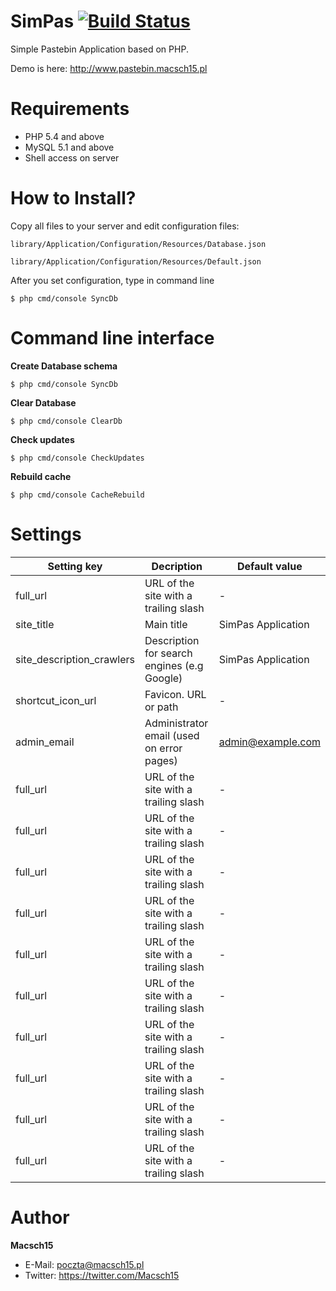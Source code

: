 SimPas [![Build Status](https://travis-ci.org/Macsch15/SimPas.png?branch=master)](https://travis-ci.org/Macsch15/SimPas)
======

Simple Pastebin Application based on PHP.

Demo is here: http://www.pastebin.macsch15.pl

Requirements
======
* PHP 5.4 and above
* MySQL 5.1 and above
* Shell access on server


How to Install?
======
Copy all files to your server and edit configuration files:

```
library/Application/Configuration/Resources/Database.json
```

```
library/Application/Configuration/Resources/Default.json
```

After you set configuration, type in command line


```
$ php cmd/console SyncDb
```

Command line interface
======

**Create Database schema**

```
$ php cmd/console SyncDb
```

**Clear Database**

```
$ php cmd/console ClearDb
```

**Check updates**

```
$ php cmd/console CheckUpdates
```

**Rebuild cache**

```
$ php cmd/console CacheRebuild
```

Settings
======

| Setting key  | Decription | Default value |
| ------------- | ------------- | ------ |
| full_url  | URL of the site with a trailing slash  | - |
| site_title  | Main title  | SimPas Application |
| site_description_crawlers  | Description for search engines (e.g Google) | SimPas Application |
| shortcut_icon_url  | Favicon. URL or path  | - |
| admin_email  | Administrator email (used on error pages)  | admin@example.com |
| full_url  | URL of the site with a trailing slash  | - |
| full_url  | URL of the site with a trailing slash  | - |
| full_url  | URL of the site with a trailing slash  | - |
| full_url  | URL of the site with a trailing slash  | - |
| full_url  | URL of the site with a trailing slash  | - |
| full_url  | URL of the site with a trailing slash  | - |
| full_url  | URL of the site with a trailing slash  | - |
| full_url  | URL of the site with a trailing slash  | - |
| full_url  | URL of the site with a trailing slash  | - |
| full_url  | URL of the site with a trailing slash  | - |


Author
======

**Macsch15**
* E-Mail: poczta@macsch15.pl
* Twitter: https://twitter.com/Macsch15
